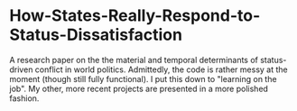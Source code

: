 # How-States-Really-Respond-to-Status-Dissatisfaction
A research paper on the the material and temporal determinants of status-driven conflict in world politics. 
Admittedly, the code is rather messy at the moment (though still fully functional). I put this down to "learning on the job". My other, more recent projects are presented in a more polished fashion.
